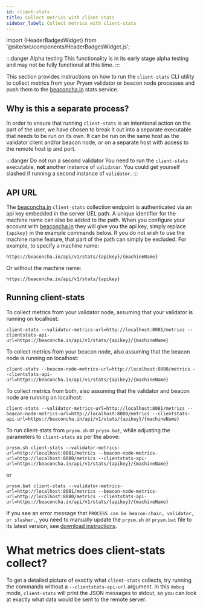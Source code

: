 ```yaml
---
id: client-stats
title: Collect metrics with client-stats
sidebar_label: Collect metrics with client-stats
---
```


import {HeaderBadgesWidget} from '@site/src/components/HeaderBadgesWidget.js';

<HeaderBadgesWidget />

:::danger Alpha testing
This functionality is in its early stage alpha testing and may not be fully functional at this time. 
:::

This section provides instructions on how to run the `client-stats` CLI utility to collect metrics from your Prysm validator or beacon node processes and push them to the [beaconcha.in](https://beaconcha.in)  stats service.

## Why is this a separate process?

In order to ensure that running `client-stats` is an intentional action on the part of the user, we have chosen to break it out into a separate executable that needs to be run on its own. It can be run on the same host as the validator client and/or beacon node, or on a separate host with access to the remote host ip and port.

:::danger Do not run a second validator
You need to run the `client-stats` executable, **not** another instance of `validator`. You could get yourself slashed if running a second instance of `validator`.
:::

## API URL
The [beaconcha.in](https://beaconcha.in) `client-stats` collection endpoint is authenticated via an api key embedded in the server UEL path. A unique identifier for the machine name can also be added to the path. When you configure your account with [beaconcha.in](https://beaconcha.in) they will give you the api key, simply replace `{apikey}` in the example commands below. If you do not wish to use the machine name feature, that part of the path can simply be excluded. For example, to specify a machine name:

    https://beaconcha.in/api/v1/stats/{apikey}/{machineName}

Or without the machine name:

    https://beaconcha.in/api/v1/stats/{apikey}

## Running client-stats

To collect metrics from your validator node, assuming that your validator is running on localhost:

    client-stats --validator-metrics-url=http://localhost:8081/metrics --clientstats-api-url=https://beaconcha.in/api/v1/stats/{apikey}/{machineName}

To collect metrics from your beacon node, also assuming that the beacon node is running on localhost:

    client-stats --beacon-node-metrics-url=http://localhost:8080/metrics --clientstats-api-url=https://beaconcha.in/api/v1/stats/{apikey}/{machineName}

To collect metrics from both, also assuming that the validator and beacon node are running on localhost:

    client-stats --validator-metrics-url=http://localhost:8081/metrics --beacon-node-metrics-url=http://localhost:8080/metrics --clientstats-api-url=https://beaconcha.in/api/v1/stats/{apikey}/{machineName}

To run client-stats from `prysm.sh` or `prysm.bat`, while adjusting the parameters to `client-stats` as per the above:

    prysm.sh client-stats --validator-metrics-url=http://localhost:8081/metrics --beacon-node-metrics-url=http://localhost:8080/metrics --clientstats-api-url=https://beaconcha.in/api/v1/stats/{apikey}/{machineName}

or

    prysm.bat client-stats --validator-metrics-url=http://localhost:8081/metrics --beacon-node-metrics-url=http://localhost:8080/metrics --clientstats-api-url=https://beaconcha.in/api/v1/stats/{apikey}/{machineName}

If you see an error message that `PROCESS can be beacon-chain, validator, or slasher.`, you need to manually update the `prysm.sh` or `prysm.bat` file to
its latest version, see [download instructions](/install/install-with-script).

# What metrics does client-stats collect?

To get a detailed picture of exactly what `client-stats` collects, try running the commands without a `--clientstats-api-url` argument. In this `debug` mode, `client-stats` will print the JSON messages to stdout, so you can look at exactly what data would be sent to the remote server.

